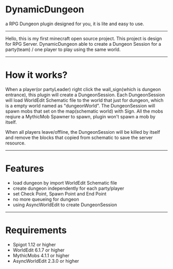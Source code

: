 # DynamicDungeon
a RPG Dungeon plugin designed for you, it is lite and easy to use.

---

Hello, this is my first minecraft open source project.
This project is design for RPG Server.
DynamicDungeon able to create a Dungeon Session for a party(team) / one player to play using the same world.

---

# How it works?
When a player(or partyLeader) right click the wall_sign(which is dungeon entrance), this plugin will create a DungeonSession.
Each DungeonSession will load WorldEdit Schematic file to the world that just for dungeon, which is a empty world named as "dungeonWorld".
The DungeonSession will spawn mobs that set on the map(schematic world) with Sign. All the mobs reqiure a MythicMob Spawner to spawn, plugin won't spawn a mob by itself.

When all players leave/offline, the DungeonSession will be killed by itself and remove the blocks that copied from schematic to save the server resource.

---

# Features
* load dungeon by import WorldEdit Schematic file
* create dungeon independently for each party/player
* set Check Point, Spawn Point and End Point
* no more queueing for dungeon
* using AsyncWorldEdit to create DungeonSession

---

# Requirements
* Spigot 1.12 or higher
* WorldEdit 6.1.7 or higher
* MythicMobs 4.1.1 or higher
* AsyncWorldEdit 2.3.0 or higher
